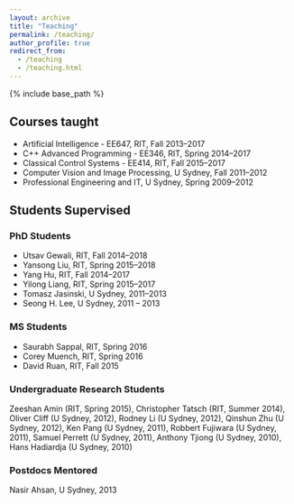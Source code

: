 ```yaml
---
layout: archive
title: "Teaching"
permalink: /teaching/
author_profile: true
redirect_from:
  - /teaching
  - /teaching.html
---
```


{% include base_path %}

## Courses taught

* Artificial Intelligence - EE647, RIT, Fall 2013–2017
* C++ Advanced Programming - EE346, RIT, Spring 2014–2017
* Classical Control Systems - EE414, RIT, Fall 2015–2017
* Computer Vision and Image Processing, U Sydney, Fall 2011–2012 
* Professional Engineering and IT, U Sydney, Spring 2009–2012

## Students Supervised

### PhD Students
* Utsav Gewali, RIT, Fall 2014–2018
* Yansong Liu, RIT, Spring 2015–2018
* Yang Hu, RIT, Fall 2014–2017
* Yilong Liang, RIT, Spring 2015–2017
* Tomasz Jasinski, U Sydney, 2011–2013
* Seong H. Lee, U Sydney, 2011 – 2013

### MS Students 
* Saurabh Sappal, RIT, Spring 2016
* Corey Muench, RIT, Spring 2016
* David Ruan, RIT, Fall 2015

### Undergraduate Research Students 
Zeeshan Amin (RIT, Spring 2015), Christopher Tatsch (RIT, Summer 2014), 
Oliver Cliff (U Sydney, 2012), Rodney Li (U Sydney, 2012), Qinshun Zhu (U Sydney, 2012), Ken Pang (U Sydney, 2011), Robbert Fujiwara (U Sydney, 2011), Samuel Perrett (U Sydney, 2011), Anthony Tjiong (U Sydney, 2010), Hans Hadiardja (U Sydney, 2010)

### Postdocs Mentored
Nasir Ahsan, U Sydney, 2013




